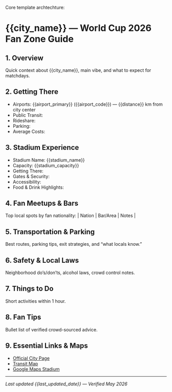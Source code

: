 Core template archtechture:

# {{city_name}} — World Cup 2026 Fan Zone Guide

## 1. Overview
Quick context about {{city_name}}, main vibe, and what to expect for matchdays.

## 2. Getting There
- Airports: {{airport_primary}} ({{airport_code}}) — {{distance}} km from city center
- Public Transit:
- Rideshare:
- Parking:
- Average Costs:

## 3. Stadium Experience
- Stadium Name: {{stadium_name}}
- Capacity: {{stadium_capacity}}
- Getting There: 
- Gates & Security:
- Accessibility:
- Food & Drink Highlights:

## 4. Fan Meetups & Bars
Top local spots by fan nationality:
| Nation | Bar/Area | Notes |

## 5. Transportation & Parking
Best routes, parking tips, exit strategies, and “what locals know.”

## 6. Safety & Local Laws
Neighborhood do’s/don’ts, alcohol laws, crowd control notes.

## 7. Things to Do
Short activities within 1 hour.

## 8. Fan Tips
Bullet list of verified crowd-sourced advice.

## 9. Essential Links & Maps
- [Official City Page]({{city_official_url}})
- [Transit Map]({{transit_pdf_link}})
- [Google Maps Stadium]({{gmap_link}})

---

_Last updated {{last_updated_date}} — Verified May 2026_